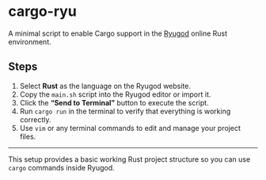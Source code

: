# cargo-ryu

A minimal script to enable Cargo support in the [Ryugod](https://www.ryugod.com) online Rust environment.

## Steps

1. Select **Rust** as the language on the Ryugod website.
2. Copy the `main.sh` script into the Ryugod editor or import it.
3. Click the **“Send to Terminal”** button to execute the script.
4. Run `cargo run` in the terminal to verify that everything is working correctly.
5. Use `vim` or any terminal commands to edit and manage your project files.

---

This setup provides a basic working Rust project structure so you can use `cargo` commands inside Ryugod.
